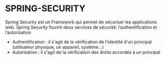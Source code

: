 # SPRING-SECURITY
Spring Security est un Framework qui permet de sécuriser les applications web. Spring Security fournit deux services de sécurité: l’authentification et l’autorisation
- Authentification : il s'agit de la vérification de l'identité d'un principal (utilisateur physique, un appareil, système...) 
- Autorisation : il s'agit de la vérification  des droits accordés à un principal 
